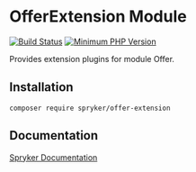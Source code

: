 # OfferExtension Module
[![Build Status](https://travis-ci.org/spryker/offer-extension.svg)](https://travis-ci.org/spryker/offer-extension)
[![Minimum PHP Version](https://img.shields.io/badge/php-%3E%3D%207.3-8892BF.svg)](https://php.net/)

Provides extension plugins for module Offer.

## Installation

```
composer require spryker/offer-extension
```

## Documentation

[Spryker Documentation](https://academy.spryker.com/developing_with_spryker/module_guide/modules.html)
